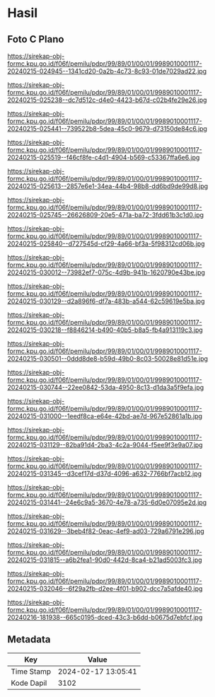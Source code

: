 # Hasil

## Foto C Plano

https://sirekap-obj-formc.kpu.go.id/f06f/pemilu/pdpr/99/89/01/00/01/9989010001117-20240215-024945--1341cd20-0a2b-4c73-8c93-01de7029ad22.jpg

https://sirekap-obj-formc.kpu.go.id/f06f/pemilu/pdpr/99/89/01/00/01/9989010001117-20240215-025238--dc7d512c-d4e0-4423-b67d-c02b4fe29e26.jpg

https://sirekap-obj-formc.kpu.go.id/f06f/pemilu/pdpr/99/89/01/00/01/9989010001117-20240215-025441--739522b8-5dea-45c0-9679-d73150de84c6.jpg

https://sirekap-obj-formc.kpu.go.id/f06f/pemilu/pdpr/99/89/01/00/01/9989010001117-20240215-025519--f46cf8fe-c4d1-4904-b569-c53367ffa6e6.jpg

https://sirekap-obj-formc.kpu.go.id/f06f/pemilu/pdpr/99/89/01/00/01/9989010001117-20240215-025613--2857e6e1-34ea-44b4-98b8-dd6bd9de99d8.jpg

https://sirekap-obj-formc.kpu.go.id/f06f/pemilu/pdpr/99/89/01/00/01/9989010001117-20240215-025745--26626809-20e5-471a-ba72-3fdd61b3c1d0.jpg

https://sirekap-obj-formc.kpu.go.id/f06f/pemilu/pdpr/99/89/01/00/01/9989010001117-20240215-025840--d727545d-cf29-4a66-bf3a-5f98312cd06b.jpg

https://sirekap-obj-formc.kpu.go.id/f06f/pemilu/pdpr/99/89/01/00/01/9989010001117-20240215-030012--73982ef7-075c-4d9b-941b-1620790e43be.jpg

https://sirekap-obj-formc.kpu.go.id/f06f/pemilu/pdpr/99/89/01/00/01/9989010001117-20240215-030129--d2a896f6-df7a-483b-a544-62c59619e5ba.jpg

https://sirekap-obj-formc.kpu.go.id/f06f/pemilu/pdpr/99/89/01/00/01/9989010001117-20240215-030218--f8846214-b490-40b5-b8a5-fb4a913119c3.jpg

https://sirekap-obj-formc.kpu.go.id/f06f/pemilu/pdpr/99/89/01/00/01/9989010001117-20240215-030501--0ddd8de8-b59d-49b0-8c03-50028e81d51e.jpg

https://sirekap-obj-formc.kpu.go.id/f06f/pemilu/pdpr/99/89/01/00/01/9989010001117-20240215-030744--22ee0842-53da-4950-8c13-d1da3a5f9efa.jpg

https://sirekap-obj-formc.kpu.go.id/f06f/pemilu/pdpr/99/89/01/00/01/9989010001117-20240215-031000--1eedf8ca-e64e-42bd-ae7d-967e52861a1b.jpg

https://sirekap-obj-formc.kpu.go.id/f06f/pemilu/pdpr/99/89/01/00/01/9989010001117-20240215-031129--82ba91d4-2ba3-4c2a-9044-f5ee9f3e9a07.jpg

https://sirekap-obj-formc.kpu.go.id/f06f/pemilu/pdpr/99/89/01/00/01/9989010001117-20240215-031345--d3cef17d-d37d-4096-a632-7766bf7acb12.jpg

https://sirekap-obj-formc.kpu.go.id/f06f/pemilu/pdpr/99/89/01/00/01/9989010001117-20240215-031441--24e6c9a5-3670-4e78-a735-6d0e07095e2d.jpg

https://sirekap-obj-formc.kpu.go.id/f06f/pemilu/pdpr/99/89/01/00/01/9989010001117-20240215-031629--3beb4f82-0eac-4ef9-ad03-729a6791e296.jpg

https://sirekap-obj-formc.kpu.go.id/f06f/pemilu/pdpr/99/89/01/00/01/9989010001117-20240215-031815--a6b2fea1-90d0-442d-8ca4-b21ad5003fc3.jpg

https://sirekap-obj-formc.kpu.go.id/f06f/pemilu/pdpr/99/89/01/00/01/9989010001117-20240215-032046--6f29a2fb-d2ee-4f01-b902-dcc7a5afde40.jpg

https://sirekap-obj-formc.kpu.go.id/f06f/pemilu/pdpr/99/89/01/00/01/9989010001117-20240216-181938--665c0195-dced-43c3-b6dd-b0675d7ebfcf.jpg


## Metadata

| Key        | Value               |
| ---------- | ------------------- |
| Time Stamp | 2024-02-17 13:05:41 |
| Kode Dapil | 3102                |



